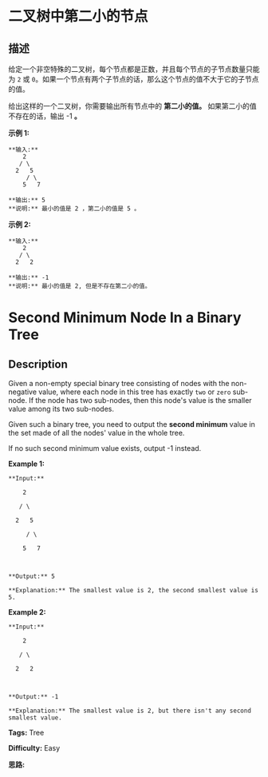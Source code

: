 # 二叉树中第二小的节点

## 描述

给定一个非空特殊的二叉树，每个节点都是正数，并且每个节点的子节点数量只能为 `2` 或 `0`。如果一个节点有两个子节点的话，那么这个节点的值不大于它的子节点的值。

给出这样的一个二叉树，你需要输出所有节点中的 **第二小的值。** 如果第二小的值不存在的话，输出 -1 **。**

**示例 1:**

    
    
    **输入:** 
        2
       / \
      2   5
         / \
        5   7
    
    **输出:** 5
    **说明:** 最小的值是 2 ，第二小的值是 5 。
    

**示例 2:**

    
    
    **输入:** 
        2
       / \
      2   2
    
    **输出:** -1
    **说明:** 最小的值是 2, 但是不存在第二小的值。
    



# Second Minimum Node In a Binary Tree

## Description



Given a non-empty special binary tree consisting of nodes with the non-negative value, where each node in this tree has exactly `two` or `zero` sub-node. If the node has two sub-nodes, then this node's value is the smaller value among its two sub-nodes.

Given such a binary tree, you need to output the **second minimum** value in the set made of all the nodes' value in the whole tree.

If no such second minimum value exists, output -1 instead.

**Example 1:**  

    
    
    **Input:** 
        2
       / \
      2   5
         / \
        5   7
    
    **Output:** 5
    **Explanation:** The smallest value is 2, the second smallest value is 5.
    

**Example 2:**  

    
    
    **Input:** 
        2
       / \
      2   2
    
    **Output:** -1
    **Explanation:** The smallest value is 2, but there isn't any second smallest value.
    


**Tags:** Tree

**Difficulty:** Easy

**思路:**
